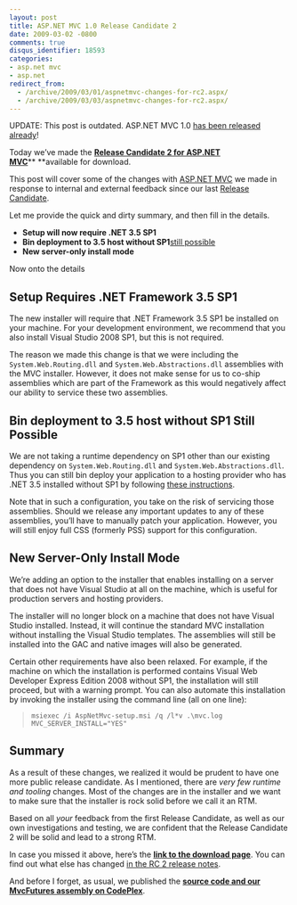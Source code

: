 ```yaml
---
layout: post
title: ASP.NET MVC 1.0 Release Candidate 2
date: 2009-03-02 -0800
comments: true
disqus_identifier: 18593
categories:
- asp.net mvc
- asp.net
redirect_from:
  - /archive/2009/03/01/aspnetmvc-changes-for-rc2.aspx/
  - /archive/2009/03/03/aspnetmvc-changes-for-rc2.aspx/
---
```


UPDATE: This post is outdated. ASP.NET MVC 1.0 [has been released
already](http://haacked.com/archive/2009/03/18/aspnet-mvc-rtw.aspx "ASP.NET MVC 1.0 Release")!

Today we’ve made the [**Release Candidate 2 for ASP.NET
MVC**](http://go.microsoft.com/fwlink/?LinkId=144443 "ASP.NET MVC RC 2 Download Page")** **available
for download.

This post will cover some of the changes with [ASP.NET
MVC](http://asp.net/mvc "ASP.NET MVC Website") we made in response to
internal and external feedback since our last [Release
Candidate](http://haacked.com/archive/2009/01/27/aspnetmvc-release-candidate.aspx "ASP.NET MVC Release Candidate").

Let me provide the quick and dirty summary, and then fill in the
details.

-   **Setup will now require .NET 3.5 SP1**
-   **Bin deployment to 3.5 host without SP1**[still
    possible](http://haacked.com/archive/2008/11/03/bin-deploy-aspnetmvc.aspx "Bin Deploying ASP.NET MVC")
-   **New server-only install mode**

Now onto the details

Setup Requires .NET Framework 3.5 SP1
-------------------------------------

The new installer will require that .NET Framework 3.5 SP1 be installed
on your machine. For your development environment, we recommend that you
also install Visual Studio 2008 SP1, but this is not required.

The reason we made this change is that we were including the
`System.Web.Routing.dll` and `System.Web.Abstractions.dll` assemblies
with the MVC installer. However, it does not make sense for us to
co-ship assemblies which are part of the Framework as this would
negatively affect our ability to service these two assemblies.

Bin deployment to 3.5 host without SP1 Still Possible
-----------------------------------------------------

We are not taking a runtime dependency on SP1 other than our existing
dependency on `System.Web.Routing.dll` and
`System.Web.Abstractions.dll`. Thus you can still bin deploy your
application to a hosting provider who has .NET 3.5 installed without SP1
by following [these
instructions](http://haacked.com/archive/2008/11/03/bin-deploy-aspnetmvc.aspx "Bin Deploy ASP.NET MVC").

Note that in such a configuration, you take on the risk of servicing
those assemblies. Should we release any important updates to any of
these assemblies, you’ll have to manually patch your application.
However, you will still enjoy full CSS (formerly PSS) support for this
configuration.

New Server-Only Install Mode
----------------------------

We’re adding an option to the installer that enables installing on a
server that does not have Visual Studio at all on the machine, which is
useful for production servers and hosting providers.

The installer will no longer block on a machine that does not have
Visual Studio installed. Instead, it will continue the standard MVC
installation without installing the Visual Studio templates. The
assemblies will still be installed into the GAC and native images will
also be generated.

Certain other requirements have also been relaxed. For example, if the
machine on which the installation is performed contains Visual Web
Developer Express Edition 2008 without SP1, the installation will still
proceed, but with a warning prompt. You can also automate this
installation by invoking the installer using the command line (all on
one line):

> `msiexec /i AspNetMvc-setup.msi /q /l*v .\mvc.log MVC_SERVER_INSTALL="YES"`

Summary
-------

As a result of these changes, we realized it would be prudent to have
one more public release candidate. As I mentioned, there are *very few
runtime and tooling* changes. Most of the changes are in the installer
and we want to make sure that the installer is rock solid before we call
it an RTM.

Based on all *your* feedback from the first Release Candidate, as well
as our own investigations and testing, we are confident that the Release
Candidate 2 will be solid and lead to a strong RTM.

In case you missed it above, here’s the **[link to the download
page](http://go.microsoft.com/fwlink/?LinkId=144443 "Download Link")**.
You can find out what else has changed [in the RC 2 release
notes](http://go.microsoft.com/fwlink/?LinkId=137662 "ASP.NET MVC RC 2 Release Notes").

And before I forget, as usual, we published the **[source code and our
MvcFutures assembly on
CodePlex](http://aspnet.codeplex.com/Release/ProjectReleases.aspx?ReleaseId=24142#ReleaseFiles "ASP.NET MVC CodePlex")**.

